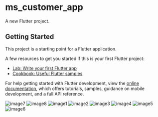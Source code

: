 # ms_customer_app

A new Flutter project.

## Getting Started

This project is a starting point for a Flutter application.

A few resources to get you started if this is your first Flutter project:

- [Lab: Write your first Flutter app](https://docs.flutter.dev/get-started/codelab)
- [Cookbook: Useful Flutter samples](https://docs.flutter.dev/cookbook)

For help getting started with Flutter development, view the
[online documentation](https://docs.flutter.dev/), which offers tutorials,
samples, guidance on mobile development, and a full API reference.

![image7](https://user-images.githubusercontent.com/55569677/212247163-8a1f3509-098d-40a2-a48c-8131a03ae4fa.jpeg)  ![image8](https://user-images.githubusercontent.com/55569677/212247168-1891b914-9040-4877-81e8-d33fb81335bf.jpeg)
![image1](https://user-images.githubusercontent.com/55569677/212247204-c1e9744f-ce26-4025-8b6c-f39a269a434c.jpeg) ![image2](https://user-images.githubusercontent.com/55569677/212247208-4750ed00-5cb4-4a15-b951-ae1b0655a4a2.jpeg)
![image3](https://user-images.githubusercontent.com/55569677/212247209-972720c8-f924-4e73-b661-005e1378260b.jpeg) ![image4](https://user-images.githubusercontent.com/55569677/212247214-36a1a279-6e1c-4be4-9acc-55e8ac1d82fc.jpeg)
![image5](https://user-images.githubusercontent.com/55569677/212247216-c7d313fa-08a5-4837-80a0-ed0d60d89ee3.jpeg) ![image6](https://user-images.githubusercontent.com/55569677/212247223-1bd7cd26-eca1-4ca1-aa07-5fcfb9f5fe1b.jpeg)
